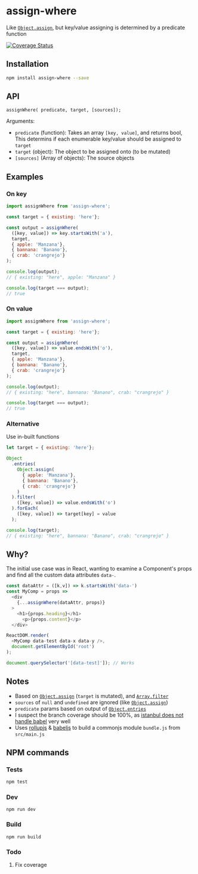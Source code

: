 # assign-where

Like [`Object.assign`](https://mdn.io/Object/assign), but key/value assigning is determined by a predicate function

[![Coverage Status](https://coveralls.io/repos/github/AshCoolman/assign-where/badge.svg?branch=feature%2Fcoveralls)](https://coveralls.io/github/AshCoolman/assign-where?branch=feature%2Fcoveralls) 

## Installation

```sh
npm install assign-where --save
```

## API

```
assignWhere( predicate, target, [sources]);
```

Arguments:

* `predicate` (function): Takes an array `[key, value]`, and returns bool, This determins if each enumerable key/value should be assigned to `target`
* `target` (object): The object to be assigned onto (to be mutated)
* `[sources]` (Array of objects): The source objects

## Examples

### On key

```js
import assignWhere from 'assign-where';

const target = { existing: 'here'};

const output = assignWhere(
  ([key, value]) => key.startsWith('a'),
  target,
  { apple: 'Manzana'},
  { bannana: 'Banano'},
  { crab: 'crangrejo'}
);

console.log(output);
// { existing: "here", apple: "Manzana" }

console.log(target === output);
// true
```

### On value

```js
import assignWhere from 'assign-where';

const target = { existing: 'here'};

const output = assignWhere(
  ([key, value]) => value.endsWith('o'),
  target,
  { apple: 'Manzana'},
  { bannana: 'Banano'},
  { crab: 'crangrejo'}
);

console.log(output);
// { existing: "here", bannana: "Banano", crab: "crangrejo" }

console.log(target === output);
// true
```

### Alternative

Use in-built functions

```js
let target = { existing: 'here'};

Object
  .entries(
    Object.assign(
      { apple: 'Manzana'},
      { bannana: 'Banano'},
      { crab: 'crangrejo'}
    )
  ).filter(
    ([key, value]) => value.endsWith('o')
  ).forEach(
    ([key, value]) => target[key] = value
  );

console.log(target);
// { existing: "here", bannana: "Banano", crab: "crangrejo" }

```

## Why?

The initial use case was in React, wanting to examine a Component's props and find all the custom data attributes `data-`.

```js
const dataAttr = ([k,v]) => k.startsWith('data-')
const MyComp = props =>
  <div
    {...assignWhere(dataAttr, props)}
  >
    <h1>{props.heading}</h1>
      <p>{props.content}</p>
  </div>

ReactDOM.render(
  <MyComp data-test data-x data-y />,
  document.getElementById('root')
);

document.querySelector('[data-test]']); // Works
```

## Notes

* Based on [`Object.assign`](https://mdn.io/Object/assign) (`target` is mutated), and [`Array.filter`](https://mdn.io/Array/filter)
* `sources` of `null` and `undefined` are ignored (like [`Object.assign`](https://mdn.io/Object/assign))
* `predicate` params based on output of [`Object.entries`](https://mdn.io/Object/entries)
* I suspect the branch coverage should be 100%, as [istanbul does not handle babel](https://github.com/jmcriffey/babel-istanbul/issues/56) very well
* Uses [rollupjs](https://rollupjs.org/) & [babeljs](http://babeljs.io/) to build a commonjs module `bundle.js` from `src/main.js`


## NPM commands

### Tests

```sh
npm test
```

### Dev

```
npm run dev
```

### Build

```
npm run build
```


### Todo

1. Fix coverage